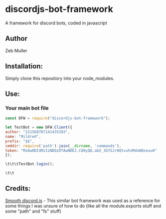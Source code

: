 # discordjs-bot-framework
A framework for discord bots, coded in javascript

## Author
Zeb Muller

## Installation:
Simply clone this repository into your node_modules.

## Use:

### Your main bot file
```javascript
const DFW = require("discordjs-bot-framework");

let TestBot = new DFW.Client({
author: "221568707141435393",
name: "Mildred",
prefix: "$$",
cmddir: require('path').join(__dirname, 'commands'),
token: "MzAwODI4MzIzNDQzOTAwNDE2.C80yQQ.abX_3G7GJr0QtvuhnMdoWQseuu0"
});

\t\t\tTestBot.login();

\t\t
```

## Credits:

[Smooth discord.js](https://github.com/KyeNormanGill/smooth-discord.js) - This similar bot framework was used as a reference for some things I was unsure of how to do (like all the module.exports stuff and some "path" and "fs" stuff)
